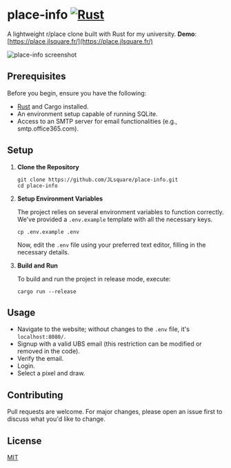 # place-info [![Rust](https://github.com/JLsquare/place-info/actions/workflows/rust.yml/badge.svg)](https://github.com/JLsquare/place-info/actions/workflows/rust.yml)

A lightweight r/place clone built with Rust for my university.
**Demo**: [https://place.jlsquare.fr/](https://place.jlsquare.fr/)

![place-info screenshot](https://i.imgur.com/w6uzWPg.png)

## Prerequisites

Before you begin, ensure you have the following:

- [Rust](https://www.rust-lang.org/) and Cargo installed.
- An environment setup capable of running SQLite.
- Access to an SMTP server for email functionalities (e.g., smtp.office365.com).

## Setup

1. **Clone the Repository**
    
    ```
    git clone https://github.com/JLsquare/place-info.git
    cd place-info
    ```

2. **Setup Environment Variables**
    
    The project relies on several environment variables to function correctly. We've provided a `.env.example` template with all the necessary keys.
        
    `cp .env.example .env`
    
    Now, edit the `.env` file using your preferred text editor, filling in the necessary details.

3. **Build and Run**
    
    To build and run the project in release mode, execute:
        
    `cargo run --release`
    

## Usage

- Navigate to the website; without changes to the `.env` file, it's `localhost:8080/`.
- Signup with a valid UBS email (this restriction can be modified or removed in the code).
- Verify the email.
- Login.
- Select a pixel and draw.

## Contributing

Pull requests are welcome. For major changes, please open an issue first to discuss what you'd like to change.

## License

[MIT](./LICENSE)
